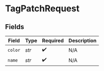 # TagPatchRequest


## Fields

| Field              | Type               | Required           | Description        |
| ------------------ | ------------------ | ------------------ | ------------------ |
| `color`            | *str*              | :heavy_check_mark: | N/A                |
| `name`             | *str*              | :heavy_check_mark: | N/A                |
